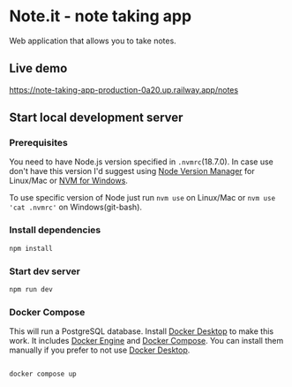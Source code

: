 # Note.it - note taking app

Web application that allows you to take notes.

## Live demo

<https://note-taking-app-production-0a20.up.railway.app/notes>

## Start local development server

### Prerequisites

You need to have Node.js version specified in `.nvmrc`(18.7.0). In case use don't have this version I'd suggest using [Node Version Manager](https://github.com/nvm-sh/nvm) for Linux/Mac or [NVM for Windows](https://github.com/coreybutler/nvm-windows).

To use specific version of Node just run `nvm use` on Linux/Mac or `nvm use 'cat .nvmrc'` on Windows(git-bash).

### Install dependencies

```bash
npm install
```

### Start dev server

```bash
npm run dev
```

### Docker Compose

This will run a PostgreSQL database. Install [Docker Desktop](https://docs.docker.com/desktop/) to make this work. It includes [Docker Engine](https://docs.docker.com/get-docker/) and [Docker Compose](https://docs.docker.com/compose/install/). You can install them manually if you prefer to not use [Docker Desktop](https://docs.docker.com/desktop/).

```bash

docker compose up

```

<!-- TODO: Invite other devs from WDJ discord to contribute :) -->

<!-- TODO: Rework note creation cycle - go  custom "create modal" way. -->
<!-- TODO: Rework note list layout -->
<!-- TODO: Add error handling for invalid inputs -->
<!-- TODO: Add ability to do CRUD acctions on notes -->
<!-- TODO: Save notes in DB(browser or server) to presist them. -->
<!-- TODO: Allow only authed users to access the features -->
<!-- TODO: Add tech info about project to README -->
